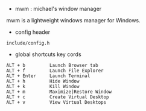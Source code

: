 
+ mwm : michael's window manager

mwm is a lightweight windows manager for Windows.

+ config header

``` 
include/config.h
```
+ global shortcuts key cords

```
ALT + b         Launch Browser tab
ALT + f         Launch File Explorer
ALT + Enter     Launch Terminal
ALT + h         Hide Window
ALT + k         Kill Window 
ALT + m         Maximize|Restore Window
ALT + c         Create Virtual Desktop
ALT + v         View Virtual Desktops
```
